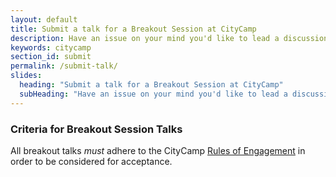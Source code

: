 ```yaml
---
layout: default
title: Submit a talk for a Breakout Session at CityCamp
description: Have an issue on your mind you'd like to lead a discussion on? Submit it here!
keywords: citycamp
section_id: submit
permalink: /submit-talk/
slides:
  heading: "Submit a talk for a Breakout Session at CityCamp"
  subHeading: "Have an issue on your mind you'd like to lead a discussion on? Submit it here!"
---
```


### Criteria for Breakout Session Talks

All breakout talks *must* adhere to the CityCamp <a href="https://www.notion.so/citycampsav/Full-Official-Rules-of-Engagement-33710a6c3b4e4eb3a2a866030c1cd73a">Rules of Engagement</a> in order to be considered for acceptance.
